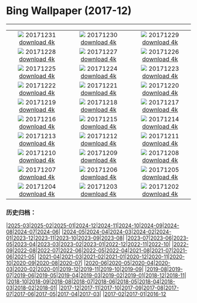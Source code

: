 # Bing Wallpaper (2017-12)
**************
| | | |
| :----: | :----: | :----: |
| ![](https://www.bing.com/az/hprichbg/rb/NordketteNYE_EN-US12870487032_1920x1080.jpg) 20171231 [download 4k](https://www.bing.com/az/hprichbg/rb/NordketteNYE_EN-US12870487032_UHD.jpg) | ![](https://www.bing.com/az/hprichbg/rb/UKThamesBarrier_EN-US8901255344_1920x1080.jpg) 20171230 [download 4k](https://www.bing.com/az/hprichbg/rb/UKThamesBarrier_EN-US8901255344_UHD.jpg) | ![](https://www.bing.com/az/hprichbg/rb/PineZion_EN-US12909890750_1920x1080.jpg) 20171229 [download 4k](https://www.bing.com/az/hprichbg/rb/PineZion_EN-US12909890750_UHD.jpg) |
| ![](https://www.bing.com/az/hprichbg/rb/HawaiiGST_EN-US13793614204_1920x1080.jpg) 20171228 [download 4k](https://www.bing.com/az/hprichbg/rb/HawaiiGST_EN-US13793614204_UHD.jpg) | ![](https://www.bing.com/az/hprichbg/rb/CPNYSnow_EN-US14243356452_1920x1080.jpg) 20171227 [download 4k](https://www.bing.com/az/hprichbg/rb/CPNYSnow_EN-US14243356452_UHD.jpg) | ![](https://www.bing.com/az/hprichbg/rb/GlisGlis_EN-US11460364843_1920x1080.jpg) 20171226 [download 4k](https://www.bing.com/az/hprichbg/rb/GlisGlis_EN-US11460364843_UHD.jpg) |
| ![](https://www.bing.com/az/hprichbg/rb/LaplandAurora_EN-US12070884927_1920x1080.jpg) 20171225 [download 4k](https://www.bing.com/az/hprichbg/rb/LaplandAurora_EN-US12070884927_UHD.jpg) | ![](https://www.bing.com/az/hprichbg/rb/NorthPole_EN-US14115177583_1920x1080.jpg) 20171224 [download 4k](https://www.bing.com/az/hprichbg/rb/NorthPole_EN-US14115177583_UHD.jpg) | ![](https://www.bing.com/az/hprichbg/rb/SFSantaCon_EN-US11072721713_1920x1080.jpg) 20171223 [download 4k](https://www.bing.com/az/hprichbg/rb/SFSantaCon_EN-US11072721713_UHD.jpg) |
| ![](https://www.bing.com/az/hprichbg/rb/RosehipRobin_EN-US10765383343_1920x1080.jpg) 20171222 [download 4k](https://www.bing.com/az/hprichbg/rb/RosehipRobin_EN-US10765383343_UHD.jpg) | ![](https://www.bing.com/az/hprichbg/rb/SolsticeSquirrel_EN-US6551849968_1920x1080.jpg) 20171221 [download 4k](https://www.bing.com/az/hprichbg/rb/SolsticeSquirrel_EN-US6551849968_UHD.jpg) | ![](https://www.bing.com/az/hprichbg/rb/BarHarborCave_EN-US8598700153_1920x1080.jpg) 20171220 [download 4k](https://www.bing.com/az/hprichbg/rb/BarHarborCave_EN-US8598700153_UHD.jpg) |
| ![](https://www.bing.com/az/hprichbg/rb/ReindeerLichen_EN-US9289253828_1920x1080.jpg) 20171219 [download 4k](https://www.bing.com/az/hprichbg/rb/ReindeerLichen_EN-US9289253828_UHD.jpg) | ![](https://www.bing.com/az/hprichbg/rb/Snowflake_EN-US8186875426_1920x1080.jpg) 20171218 [download 4k](https://www.bing.com/az/hprichbg/rb/Snowflake_EN-US8186875426_UHD.jpg) | ![](https://www.bing.com/az/hprichbg/rb/MGRBerlin_EN-US6734108494_1920x1080.jpg) 20171217 [download 4k](https://www.bing.com/az/hprichbg/rb/MGRBerlin_EN-US6734108494_UHD.jpg) |
| ![](https://www.bing.com/az/hprichbg/rb/TamarackCones_EN-US12178466392_1920x1080.jpg) 20171216 [download 4k](https://www.bing.com/az/hprichbg/rb/TamarackCones_EN-US12178466392_UHD.jpg) | ![](https://www.bing.com/az/hprichbg/rb/SeychellesCCSS_EN-US10430664838_1920x1080.jpg) 20171215 [download 4k](https://www.bing.com/az/hprichbg/rb/SeychellesCCSS_EN-US10430664838_UHD.jpg) | ![](https://www.bing.com/az/hprichbg/rb/MonkeySoak_EN-US9655680148_1920x1080.jpg) 20171214 [download 4k](https://www.bing.com/az/hprichbg/rb/MonkeySoak_EN-US9655680148_UHD.jpg) |
| ![](https://www.bing.com/az/hprichbg/rb/Freudenberg_EN-US11714819408_1920x1080.jpg) 20171213 [download 4k](https://www.bing.com/az/hprichbg/rb/Freudenberg_EN-US11714819408_UHD.jpg) | ![](https://www.bing.com/az/hprichbg/rb/Gnomes_EN-US13899110865_1920x1080.jpg) 20171212 [download 4k](https://www.bing.com/az/hprichbg/rb/Gnomes_EN-US13899110865_UHD.jpg) | ![](https://www.bing.com/az/hprichbg/rb/Jangothang_EN-US12673032792_1920x1080.jpg) 20171211 [download 4k](https://www.bing.com/az/hprichbg/rb/Jangothang_EN-US12673032792_UHD.jpg) |
| ![](https://www.bing.com/az/hprichbg/rb/SiberianJay_EN-US7327037586_1920x1080.jpg) 20171210 [download 4k](https://www.bing.com/az/hprichbg/rb/SiberianJay_EN-US7327037586_UHD.jpg) | ![](https://www.bing.com/az/hprichbg/rb/FlightFest_EN-US9045713592_1920x1080.jpg) 20171209 [download 4k](https://www.bing.com/az/hprichbg/rb/FlightFest_EN-US9045713592_UHD.jpg) | ![](https://www.bing.com/az/hprichbg/rb/SibeliusMonument_EN-US8903164725_1920x1080.jpg) 20171208 [download 4k](https://www.bing.com/az/hprichbg/rb/SibeliusMonument_EN-US8903164725_UHD.jpg) |
| ![](https://www.bing.com/az/hprichbg/rb/USSHalsey_EN-US8094323962_1920x1080.jpg) 20171207 [download 4k](https://www.bing.com/az/hprichbg/rb/USSHalsey_EN-US8094323962_UHD.jpg) | ![](https://www.bing.com/az/hprichbg/rb/MatusevichGlacier_EN-US13620113504_1920x1080.jpg) 20171206 [download 4k](https://www.bing.com/az/hprichbg/rb/MatusevichGlacier_EN-US13620113504_UHD.jpg) | ![](https://www.bing.com/az/hprichbg/rb/HuangshanClouds_EN-US9460330019_1920x1080.jpg) 20171205 [download 4k](https://www.bing.com/az/hprichbg/rb/HuangshanClouds_EN-US9460330019_UHD.jpg) |
| ![](https://www.bing.com/az/hprichbg/rb/Motherboard_EN-US12641512843_1920x1080.jpg) 20171204 [download 4k](https://www.bing.com/az/hprichbg/rb/Motherboard_EN-US12641512843_UHD.jpg) | ![](https://www.bing.com/az/hprichbg/rb/PrudhoeOx_EN-US8573296927_1920x1080.jpg) 20171203 [download 4k](https://www.bing.com/az/hprichbg/rb/PrudhoeOx_EN-US8573296927_UHD.jpg) | ![](https://www.bing.com/az/hprichbg/rb/PotashPonds_EN-US13213047688_1920x1080.jpg) 20171202 [download 4k](https://www.bing.com/az/hprichbg/rb/PotashPonds_EN-US13213047688_UHD.jpg) |

### 历史归档：

|[2025-03](/../2025-03/2025-03.md)|[2025-02](/../2025-02/2025-02.md)|[2025-01](/../2025-01/2025-01.md)|[2024-12](/../2024-12/2024-12.md)|[2024-11](/../2024-11/2024-11.md)|[2024-10](/../2024-10/2024-10.md)|[2024-09](/../2024-09/2024-09.md)|[2024-08](/../2024-08/2024-08.md)|[2024-07](/../2024-07/2024-07.md)|[2024-06](/../2024-06/2024-06.md)|
|[2024-05](/../2024-05/2024-05.md)|[2024-04](/../2024-04/2024-04.md)|[2024-03](/../2024-03/2024-03.md)|[2024-02](/../2024-02/2024-02.md)|[2024-01](/../2024-01/2024-01.md)|[2023-12](/../2023-12/2023-12.md)|[2023-11](/../2023-11/2023-11.md)|[2023-10](/../2023-10/2023-10.md)|[2023-09](/../2023-09/2023-09.md)|[2023-08](/../2023-08/2023-08.md)|
|[2023-07](/../2023-07/2023-07.md)|[2023-06](/../2023-06/2023-06.md)|[2023-05](/../2023-05/2023-05.md)|[2023-04](/../2023-04/2023-04.md)|[2023-03](/../2023-03/2023-03.md)|[2023-02](/../2023-02/2023-02.md)|[2023-01](/../2023-01/2023-01.md)|[2022-12](/../2022-12/2022-12.md)|[2022-11](/../2022-11/2022-11.md)|[2022-10](/../2022-10/2022-10.md)|
|[2022-09](/../2022-09/2022-09.md)|[2022-08](/../2022-08/2022-08.md)|[2022-07](/../2022-07/2022-07.md)|[2022-06](/../2022-06/2022-06.md)|[2022-05](/../2022-05/2022-05.md)|[2022-04](/../2022-04/2022-04.md)|[2021-08](/../2021-08/2021-08.md)|[2021-07](/../2021-07/2021-07.md)|[2021-06](/../2021-06/2021-06.md)|[2021-05](/../2021-05/2021-05.md)|
|[2021-04](/../2021-04/2021-04.md)|[2021-03](/../2021-03/2021-03.md)|[2021-02](/../2021-02/2021-02.md)|[2021-01](/../2021-01/2021-01.md)|[2020-12](/../2020-12/2020-12.md)|[2020-11](/../2020-11/2020-11.md)|[2020-10](/../2020-10/2020-10.md)|[2020-09](/../2020-09/2020-09.md)|[2020-08](/../2020-08/2020-08.md)|[2020-07](/../2020-07/2020-07.md)|
|[2020-06](/../2020-06/2020-06.md)|[2020-05](/../2020-05/2020-05.md)|[2020-04](/../2020-04/2020-04.md)|[2020-03](/../2020-03/2020-03.md)|[2020-02](/../2020-02/2020-02.md)|[2020-01](/../2020-01/2020-01.md)|[2019-12](/../2019-12/2019-12.md)|[2019-11](/../2019-11/2019-11.md)|[2019-10](/../2019-10/2019-10.md)|[2019-09](/../2019-09/2019-09.md)|
|[2019-08](/../2019-08/2019-08.md)|[2019-07](/../2019-07/2019-07.md)|[2019-06](/../2019-06/2019-06.md)|[2019-05](/../2019-05/2019-05.md)|[2019-04](/../2019-04/2019-04.md)|[2019-03](/../2019-03/2019-03.md)|[2019-02](/../2019-02/2019-02.md)|[2019-01](/../2019-01/2019-01.md)|[2018-12](/../2018-12/2018-12.md)|[2018-11](/../2018-11/2018-11.md)|
|[2018-10](/../2018-10/2018-10.md)|[2018-09](/../2018-09/2018-09.md)|[2018-08](/../2018-08/2018-08.md)|[2018-07](/../2018-07/2018-07.md)|[2018-06](/../2018-06/2018-06.md)|[2018-05](/../2018-05/2018-05.md)|[2018-04](/../2018-04/2018-04.md)|[2018-03](/../2018-03/2018-03.md)|[2018-02](/../2018-02/2018-02.md)|[2018-01](/../2018-01/2018-01.md)|
|[2017-12](/2017-12.md)|[2017-11](/../2017-11/2017-11.md)|[2017-10](/../2017-10/2017-10.md)|[2017-09](/../2017-09/2017-09.md)|[2017-08](/../2017-08/2017-08.md)|[2017-07](/../2017-07/2017-07.md)|[2017-06](/../2017-06/2017-06.md)|[2017-05](/../2017-05/2017-05.md)|[2017-04](/../2017-04/2017-04.md)|[2017-03](/../2017-03/2017-03.md)|
|[2017-02](/../2017-02/2017-02.md)|[2017-01](/../2017-01/2017-01.md)|[2016-12](/../2016-12/2016-12.md)